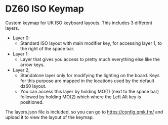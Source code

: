 # DZ60 ISO Keymap

Custom keymap for UK ISO keyboard layouts.
This includes 3 different layers.

-   Layer 0:
    -   Standard ISO layout with main modifier key, for accessing layer 1, to the right of the space bar.
-   Layer 1:
    -   Layer that gives you access to pretty much everything else like the arrow keys.
-   Layer 2;
    -   Standalone layer only for modifying the lighting on the board. Keys for this purpose are mapped in the locations used by the default dz60 layout.
    -   You can access this layer by holding MO(1) (next to the space bar) followed by holding MO(2) which where the Left Alt key is positioned.

The layers.json file is included, so you can go to https://config.qmk.fm/ and upload it to view the layout of the keymap.
